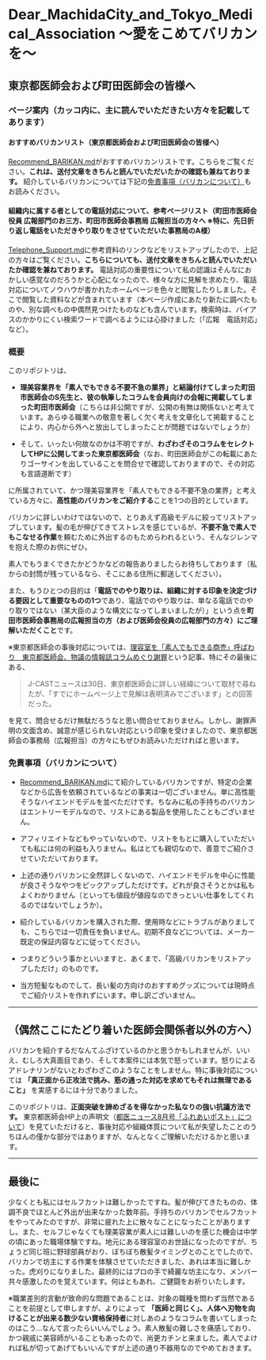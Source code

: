 # Dear_MachidaCity_and_Tokyo_Medical_Association ～愛をこめてバリカンを～
## 東京都医師会および町田医師会の皆様へ
### ページ案内（カッコ内に、主に読んでいただきたい方々を記載してあります）
#### おすすめバリカンリスト（東京都医師会および町田医師会の皆様へ）
[Recommend_BARIKAN.md](https://github.com/Haruk-Kono/Dear_MachidaCity_and_Tokyo_Medical_Association/blob/main/Recommend_BARIKAN.md)がおすすめバリカンリストです。こちらをご覧ください。**これは、送付文章をきちんと読んでいただいたかの確認も兼ねております。** 紹介しているバリカンについては下記の[免責事項（バリカンについて）](https://github.com/Haruk-Kono/Dear_MachidaCity_and_Tokyo_Medical_Association/blob/main/README.md#%E5%85%8D%E8%B2%AC%E4%BA%8B%E9%A0%85%E3%83%90%E3%83%AA%E3%82%AB%E3%83%B3%E3%81%AB%E3%81%A4%E3%81%84%E3%81%A6)もお読みください。

#### 組織内に属する者としての電話対応について、参考ページリスト（町田市医師会役員 広報部門のお三方、町田市医師会事務局 広報担当の方々へ ※特に、先日折り返し電話をいただきやり取りをさせていただいた事務局のA様）
[Telephone_Support.md](https://github.com/Haruk-Kono/Dear_MachidaCity_and_Tokyo_Medical_Association/blob/main/Telephone_Support.md)に参考資料のリンクなどをリストアップしたので、上記の方々はご覧ください。**こちらについても、送付文章をきちんと読んでいただいたか確認を兼ねております。**
電話対応の重要性について私の認識はそんなにおかしい感覚なのだろうかと心配になったので、様々な方に見解を求めたり、電話対応についてノウハウが書かれたホームページを色々と閲覧したりしました。そこで閲覧した資料などが含まれています（本ページ作成にあたり新たに調べたものや、別な調べもの中偶然見つけたものなども含んでいます。検索時は、バイアスのかかりにくい検索ワードで調べるようには心掛けました（「広報　電話対応」など）。

### 概要
このリポジトリは、
- **理美容業界を「素人でもできる不要不急の業界」と結論付けてしまった町田市医師会のS先生と、彼の執筆したコラムを会員向けの会報に掲載してしまった町田市医師会**（こちらは非公開ですが、公開の有無は関係ないと考えています。あらゆる職業への敬意を著しく欠く考えを文章化して掲載することにより、内心から外へと放出してしまったことが問題ではないでしょうか）

- そして、いったい何故なのかは不明ですが、**わざわざそのコラムをセレクトしてHPに公開してまった東京都医師会**（なお、町田医師会がこの転載にあたりゴーサインを出していることを問合せで確認しておりますので、その対応も言語道断です）

に所属されていて、かつ理美容業界を「素人でもできる不要不急の業界」と考えている方々に、**高性能のバリカンをご紹介する**ことを1つの目的としています。

バリカンに詳しいわけではないので、とりあえず高級モデルに絞ってリストアップしています。髪の毛が伸びてきてストレスを感じているが、**不要不急で素人でもこなせる作業**を頼むために外出するのもためらわれるという、そんなジレンマを抱えた際のお供にぜひ。

素人でもうまくできたかどうかなどの報告ありましたらお待ちしております（私からの封筒が残っているなら、そこにある住所に郵送してください）。

また、もうひとつの目的は「**電話でのやり取りは、組織に対する印象を決定づける要因として重要なものの1つ**であり、電話でのやり取りは、単なる電話でのやり取りではない（某大臣のような構文になってしまいましたが）」という点を**町田市医師会事務局の広報担当の方（および医師会役員の広報部門の方々）にご理解いただくこと**です。

※東京都医師会の事後対応については、[理容室を「素人でもできる商売」呼ばわり　東京都医師会、物議の情報誌コラムめぐり謝罪](https://www.j-cast.com/2021/08/30419221.html?p=all)という記事、特にその最後にある、 
> J-CASTニュースは30日、東京都医師会に詳しい経緯について取材で尋ねたが、「すでにホームページ上で見解は表明済みでございます」との回答だった。

を見て、問合せるだけ無駄だろうなと思い問合せておりません。しかし、謝罪声明の文面含め、誠意が感じられない対応という印象を受けましたので、東京都医師会の事務局（広報担当）の方々にもぜひお読みいただければと思います。

### 免責事項（バリカンについて）
- [Recommend_BARIKAN.md](https://github.com/Haruk-Kono/Dear_MachidaCity_and_Tokyo_Medical_Association/blob/main/Recommend_BARIKAN.md)にて紹介しているバリカンですが、特定の企業などから広告を依頼されているなどの事実は一切ございません。単に高性能そうなハイエンドモデルを並べただけです。ちなみに私の手持ちのバリカンはエントリーモデルなので、リストにある製品を使用したこともございません。

- アフィリエイトなどもやっていないので、リストをもとに購入していただいても私には何の利益も入りません。私はとても親切なので、善意でご紹介させていただいております。

- 上述の通りバリカンに全然詳しくないので、ハイエンドモデルを中心に性能が良さそうなやつをピックアップしただけです。どれが良さそうとかは私もよくわかりません（といっても値段が値段なのできっといい仕事をしてくれるのではないでしょうか）。

- 紹介しているバリカンを購入された際、使用時などにトラブルがありましても、こちらでは一切責任を負いません。初期不良などについては、メーカー既定の保証内容などに従ってください。

- つまりどういう事かといいますと、あくまで、「高級バリカンをリストアップしただけ」のものです。

- 当方短髪なものでして、長い髪の方向けのおすすめグッズについては現時点でご紹介リストを作れずにいます。申し訳ございません。

***

## （偶然ここにたどり着いた医師会関係者以外の方へ）
バリカンを紹介するだなんてふざけているのかと思うかもしれませんが、いいえ、むしろ大真面目であり、そして本案件には本気で怒っています。怒りによるアドレナリンがないとわざわざこのようなことをしません。特に事後対応については **「真正面から正攻法で挑み、筋の通った対応を求めてもそれは無理であること」** を実感するには十分でありました。

このリポジトリは、**正面突破を諦めざるを得なかった私なりの強い抗議方法です。** 東京都医師会HP上の声明文（[都医ニュース8月号「ふれあいポスト」について](https://www.tokyo.med.or.jp/24585)）を見ていただけると、事後対応や組織体質について私が失望したことのうちほんの僅かな部分ではありますが、なんとなくご理解いただけるかと思います。

***

## 最後に
少なくとも私にはセルフカットは難しかったですね。髪が伸びてきたものの、体調不良でほとんど外出が出来なかった数年前。手持ちのバリカンでセルフカットをやってみたのですが、非常に疲れた上に散々なことになったことがありますし。また、セルフじゃなくても理美容業が素人には難しいのを感じた機会は中学の頃にあった職場体験ですね。地元にある理容室のお世話になったのですが、ちょうど同じ班に野球部員がおり、ぼちぼち散髪タイミングとのことでしたので、バリカンで坊主にする作業を体験させていただきました、あれは本当に難しかった。虎刈りになりました。最終的にはプロの手で綺麗な坊主になり、メンバー共々感激したのを覚えています。何はともあれ、ご健闘をお祈りいたします。

※職業差別的言動が致命的な問題であることは、対象の職種を問わず当然であることを前提として申しますが、よりによって **「医師と同じく」、人体へ刃物を向けることが出来る数少ない資格保持者**に対しあのようなコラムを書いてしまったのはこう…なんて言ったらいいんでしょう。素人散髪の難しさを痛感しており、かつ親戚に美容師がいることもあったので、尚更カチンと来ました。素人でよければ私が切ってあげてもいいんですが上述の通り不器用なのでやめておきます。

<!--備考 暫定的に手持ちの研究用アカウントで作っていた本リポジトリであるが、バックアップ件プライベート用サブアカウントを作成し移行。現在に至る 9/5 -->
